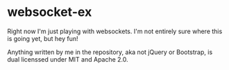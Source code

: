 # websocket-ex #

Right now I'm just playing with websockets. I'm not entirely sure where this is
going yet, but hey fun!

Anything written by me in the repository, aka not jQuery or Bootstrap, is
dual licenssed under MIT and Apache 2.0.
